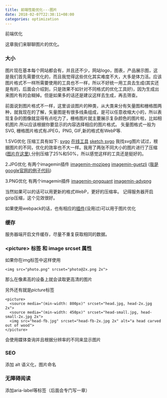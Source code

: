 ```yaml
---
title: 前端性能优化---图片
date: 2018-02-07T22:38:11+08:00
categories: optimization
---
```


前端优化
<!--more-->

这章我们来聊聊图片的优化。

### 大小
图片现在基本每个网站都会有，并且还不少，网站logo，图表，产品展示图，这是我们首先需要优化的，而且我觉得这些优化其实难度不大，大多是体力活。应该图片格式不一样所需要使用的工具也不一样，所以不好统一用工具去生成(其实还是有的，后面会介绍到，只是效果不如针对不同格式的优化工具好)，因为生成出来图片有的会糊掉。但是如果多的话还是建议这样去生成，再去筛查。

前面说到图片格式不一样，这里谈谈图片的种类，从大类来分有矢量图和栅格图两种，就我现在的了解，矢量图是有很多线条组成，是可以任意收缩大小的，所以表现复杂的图像就显得有点吃力了，栅格图片就主要展示复杂颜色的图片啦，比如相机图片.所以应该根据你要显示的内容选择相应的图片格式。 矢量图格式一般为SVG, 栅格图片格式有JPEG，PNG, GIF,新的格式有WebP等.

1.SVG优化
压缩工具有如下:
[svgo](https://github.com/svg/svgo)
[在线工具](https://jakearchibald.github.io/svgomg/)
[sketch svgo](https://github.com/BohemianCoding/svgo-compressor)
我找svg图片试过，根据图片的不同，优化的效率也不大一样。我用了两张不同大小的图片进行了压缩([图片在这里](https://github.com/flyingalex/optimization_example/tree/master/svg_compress)),分别压缩了25%和50%，所以感觉这样的工具还是挺好的。

2.JPG优化
有两个imagemin插件
[imagemin-mozjpeg](https://github.com/imagemin/imagemin-mozjpeg)
[imagemin-guetzli](https://github.com/imagemin/imagemin-guetzli])
([我是google官网的例子代码](https://github.com/flyingalex/optimization_example/tree/master/jpeg_compress))

3.PNG优化
有两个imagemin插件
[imagemin-pngquant](https://github.com/imagemin/imagemin-pngquant)
[imagemin-advpng](https://github.com/imagemin/imagemin-advpng)

当然如果可以的话可以用更新的格式WebP，更好的压缩率。
记得服务器开启gzip压缩，这个见效很好。

如果使用webpack的话，也有相应的[插件](https://github.com/Klathmon/imagemin-webpack-plugin)(没用过)可以用于图片优化

### 缓存
服务器端开启文件缓存，尽量不重复获取相同的数据。

### \<picture\> 标签 和 image srcset 属性
如果你在img标签中这样使用
```
<img src="photo.png" srcset="photo@2x.png 2x">
```
那么在像素高的设备上就会读取更高清的图片

另外还有就是*picture*标签
```
<picture>
  <source media="(min-width: 800px)" srcset="head.jpg, head-2x.jpg 2x">
  <source media="(min-width: 450px)" srcset="head-small.jpg, head-small-2x.jpg 2x">
  <img src="head-fb.jpg" srcset="head-fb-2x.jpg 2x" alt="a head carved out of wood">
</picture>
```
会使用媒体查询并且根据分辨率的不同来显示图片

### SEO 
添加 alt 语义化，图片命名

###  无障碍阅读
添加aria-label等标签（后面会专门写一章）
